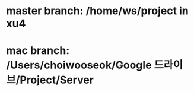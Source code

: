 # master branch: /home/ws/project in xu4
# mac branch: /Users/choiwooseok/Google 드라이브/Project/Server
